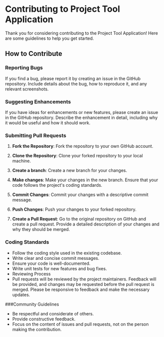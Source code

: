 # Contributing to Project Tool Application

Thank you for considering contributing to the Project Tool Application! Here are some guidelines to help you get started.

## How to Contribute

### Reporting Bugs

If you find a bug, please report it by creating an issue in the GitHub repository. Include details about the bug, how to reproduce it, and any relevant screenshots.

### Suggesting Enhancements

If you have ideas for enhancements or new features, please create an issue in the GitHub repository. Describe the enhancement in detail, including why it would be useful and how it should work.

### Submitting Pull Requests

1. **Fork the Repository**: Fork the repository to your own GitHub account.

2. **Clone the Repository**: Clone your forked repository to your local machine. 

3. **Create a branch**: Create a new branch for your changes.

4. **Make changes**: Make your changes in the new branch. Ensure that your code follows the project's coding standards.

5. **Commit Changes**: Commit your changes with a descriptive commit message.

6. **Push Changes**: Push your changes to your forked repository.

7. **Create a Pull Request**: Go to the original repository on GitHub and create a pull request. Provide a detailed description of your changes and why they should be merged.

### Coding Standards
- Follow the coding style used in the existing codebase.
- Write clear and concise commit messages.
- Ensure your code is well-documented.
- Write unit tests for new features and bug fixes.
- Reviewing Process
- Pull requests will be reviewed by the project maintainers. Feedback will be provided, and changes may be requested before the pull request is merged. Please be responsive to feedback and make the necessary updates.

###Community Guidelines
- Be respectful and considerate of others.
- Provide constructive feedback.
- Focus on the content of issues and pull requests, not on the person making the contribution.
